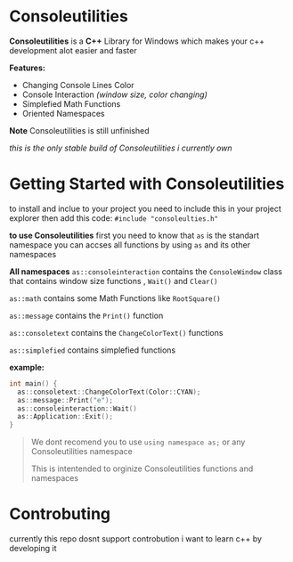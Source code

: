 # Consoleutilities
**Consoleutilities** is a **C++** Library for Windows which makes your c++ development alot easier and faster

**Features:**
- Changing Console Lines Color
- Console Interaction *(window size, color changing)*
- Simplefied Math Functions
- Oriented Namespaces

**Note**
Consoleutilities is still unfinished

*this is the only stable build of Consoleutilities i currently own*

# Getting Started with Consoleutilities
to install and inclue to your project you need to include this in your project explorer then add this code: `#include "consoleulties.h"`

**to use Consoleutilities**
first you need to know that `as` is the standart namespace you can accses all functions by using `as` and its other namespaces

**All namespaces**
`as::consoleinteraction` contains the `ConsoleWindow` class that contains window size functions , `Wait()` and `Clear()`

`as::math` contains some Math Functions like `RootSquare()`

`as::message`  contains the `Print()` function

`as::consoletext` contains the `ChangeColorText()` functions

`as::simplefied` contains simplefied functions

**example:**
```cpp
int main() {
  as::consoletext::ChangeColorText(Color::CYAN);
  as::message::Print("e");
  as::consoleinteraction::Wait()
  as::Application::Exit();
}
```

> We dont recomend you to use `using namespace as;` or any Consoleutilities namespace
> 
> This is intentended to orginize Consoleutilities functions and namespaces

# Controbuting
currently this repo dosnt support controbution i want to learn c++ by developing it
